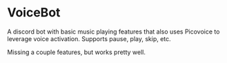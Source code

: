 # VoiceBot
A discord bot with basic music playing features that also uses Picovoice to leverage voice activation. Supports pause, play, skip, etc. 

Missing a couple features, but works pretty well. 
